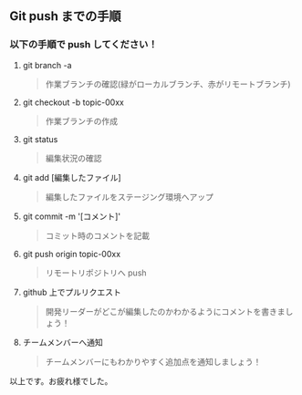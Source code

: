 ## Git push までの手順

### 以下の手順で push してください！

1. git branch -a
   > 作業ブランチの確認(緑がローカルブランチ、赤がリモートブランチ)
2. git checkout -b topic-00xx
   > 作業ブランチの作成
3. git status
   > 編集状況の確認
4. git add [編集したファイル]
   > 編集したファイルをステージング環境へアップ
5. git commit -m '[コメント]'
   > コミット時のコメントを記載
6. git push origin topic-00xx
   > リモートリポジトリへ push
7. github 上でプルリクエスト
   > 開発リーダーがどこが編集したのかわかるようにコメントを書きましょう！
8. チームメンバーへ通知
   > チームメンバーにもわかりやすく追加点を通知しましょう！

以上です。お疲れ様でした。
